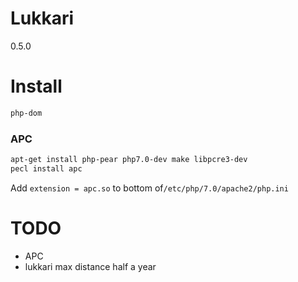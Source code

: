 # Lukkari
0.5.0

# Install
```bash
php-dom
```
### APC
```bash
apt-get install php-pear php7.0-dev make libpcre3-dev
pecl install apc
```
Add `extension = apc.so` to bottom of`/etc/php/7.0/apache2/php.ini`

# TODO
- APC
- lukkari max distance half a year
